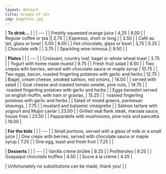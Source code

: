 ```yaml
---
layout: default
title: Groups of 12+
img: bagettes.jpg
---
```


| **To drink…** | |
| --- |
| Freshly squeezed orange juice | 4,25 | 6.00 |
| Regular coffee or tea || 2.75 |
| Espresso, short or long | | 3.50 |
| Café au lait, glass or bowl | 5,00 | 6.00 |
| Hot chocolate, glass or bowl | 3,75 | 5.25 |
| Chocolate milk | | 3.75 |
| Sparkling wine mimosa || 9.50 |
| 

| **Plates** | |
| --- |
| Croissant, country loaf, bagel or whole wheat toast | 3.75 |
| Yogurt with home made muesli | 9.75 |
| Fresh fruit salad | 8.50 |
| Two crepes with berries, served with chocolate sauce or maple syrup | 10.75 |
| Two eggs, bacon, roasted fingerling potatoes with garlic and herbs | 12.75 |
| Bagel, cream cheese, smoked salmon, red onions, | 14.00 |
| served with salad |
| Goat cheese and roasted tomato omelet, pine nuts, | 14.75 |
|  roasted fingerling potatoes with garlic and herbs |
| Eggs benedict served on english muffin, with ham or gravlax, | 15.25 |
|  roasted fingerling potatoes with garlic and herbs |
| Salad of mixed greens, parmesan shavings, | 7.75 |
| mustard and balsamic vinaigrette |
| Salmon tartare with yogourt and Mujjol caviar | 23.00 |
| Grilled veal flank steak, marsala sauce, house fries | 23.50 |
| Pappardelle with mushrooms, pine nuts and pancetta | 19.00 |

| **For the kids** | |
| --- |
| Small portions, served with a glass of milk or a small juice |
| One crepe with berries, served with chocolate sauce or maple syrup | 7.25 |
| One egg, toast and fresh fruit | 7.25 |
| 

| **Desserts** | |
| --- |
| Vanilla crème brûlée | 9.25 |
| Profiteroles | 9.25 |
| Guayaquil chocolate truffles | 4.50 |
| Sucre à la crème | 4.25 |

| Unfortunately no substitutions can be made, thank you! | |